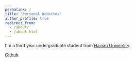 ```yaml
---
permalink: /
title: "Personal Websites"
author_profile: true
redirect_from: 
  - /about/
  - /about.html
---
```


I'm a third year undergraduate student from [Hainan University](https://www.hainanu.edu.cn/).


[Github](https://github.com/rukavi) 
